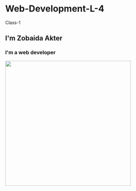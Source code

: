 # Web-Development-L-4
Class-1
## I'm Zobaida Akter
### I'm a web developer

<img src="https://t3.ftcdn.net/jpg/03/29/36/40/360_F_329364028_wVuGGblS5BxfbbQYiPMZzpzOuAYUBkzx.jpg"
     align="left"
     width="400">

